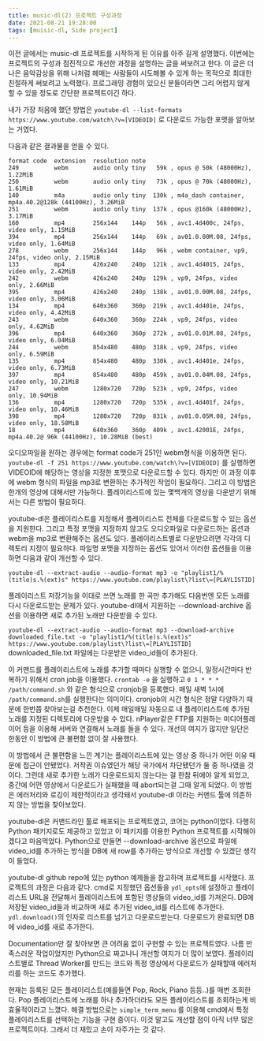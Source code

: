 ```yaml
---
title: music-dl(2) 프로젝트 구성과정
date: 2021-08-21 19:28:00
tags: [muisic-dl, Side project]
---
```


이전 글에서는 music-dl 프로젝트를 시작하게 된 이유를 아주 길게 설명했다.
이번에는 프로젝트의 구성과 점진적으로 개선한 과정을 설명하는 글을 써보려고 한다.
이 글은 더 나은 음악감상을 위해 나처럼 헤매는 사람들이 시도해볼 수 있게 하는 목적으로 최대한 친절하게 써보려고 노력했다. 프로그래밍 경험이 있으신 분들이라면 그리 어렵지 않게 할 수 있을 정도로 간단한 프로젝트이긴 하다. 

내가 가장 처음에 했던 방법은 `youtube-dl --list-formats https://www.youtube.com/watch\?v=[VIDEOID]` 로 다운로드 가능한 포맷을 알아보는 거였다.

다음과 같은 결과물을 얻을 수 있다.
```
format code  extension  resolution note
249          webm       audio only tiny   59k , opus @ 50k (48000Hz), 1.22MiB
250          webm       audio only tiny   73k , opus @ 70k (48000Hz), 1.61MiB
140          m4a        audio only tiny  130k , m4a_dash container, mp4a.40.2@128k (44100Hz), 3.26MiB
251          webm       audio only tiny  137k , opus @160k (48000Hz), 3.17MiB
160          mp4        256x144    144p   56k , avc1.4d400c, 24fps, video only, 1.15MiB
394          mp4        256x144    144p   69k , av01.0.00M.08, 24fps, video only, 1.64MiB
278          webm       256x144    144p   96k , webm container, vp9, 24fps, video only, 2.15MiB
133          mp4        426x240    240p  121k , avc1.4d4015, 24fps, video only, 2.42MiB
242          webm       426x240    240p  129k , vp9, 24fps, video only, 2.66MiB
395          mp4        426x240    240p  138k , av01.0.00M.08, 24fps, video only, 3.06MiB
134          mp4        640x360    360p  219k , avc1.4d401e, 24fps, video only, 4.42MiB
243          webm       640x360    360p  224k , vp9, 24fps, video only, 4.62MiB
396          mp4        640x360    360p  272k , av01.0.01M.08, 24fps, video only, 6.04MiB
244          webm       854x480    480p  318k , vp9, 24fps, video only, 6.59MiB
135          mp4        854x480    480p  330k , avc1.4d401e, 24fps, video only, 6.73MiB
397          mp4        854x480    480p  459k , av01.0.04M.08, 24fps, video only, 10.21MiB
247          webm       1280x720   720p  523k , vp9, 24fps, video only, 10.94MiB
136          mp4        1280x720   720p  535k , avc1.4d401f, 24fps, video only, 10.46MiB
398          mp4        1280x720   720p  831k , av01.0.05M.08, 24fps, video only, 18.58MiB
18           mp4        640x360    360p  409k , avc1.42001E, 24fps, mp4a.40.2@ 96k (44100Hz), 10.28MiB (best)
```

오디오파일을 원하는 경우에는 format code가 251인 webm형식을 이용하면 된다.
`youtube-dl -f 251 https://www.youtube.com/watch\?v=[VIDEOID]` 를 실행하면 VIDEOID에 해당하는 영상을 지정한 포맷으로 다운로드할 수 있다.
하지만 이 과정 이후에 webm 형식의 파일을 mp3로 변환하는 추가적인 작업이 필요하다.
그리고 이 방법은 한개의 영상에 대해서만 가능하다. 플레이리스트에 있는 몇백개의 영상을 다운받기 위해서는 다른 방법이 필요하다.

youtube-dl은 플레이리스트를 지정해서 플레이리스트 전체를 다운로드할 수 있는 옵션을 지원한다.
그리고 특정 포맷을 지정하지 않고도 오디오파일로 다운로드하는 옵션과 webm을 mp3로 변환해주는 옵션도 있다.
플레이리스트별로 다운받으려면 각각의 디렉토리 지정이 필요하다. 파일명 포맷을 지정하는 옵션도 있어서 이러한 옵션들을 이용하면 다음과 같이 개선할 수 있다.

`youtube-dl --extract-audio --audio-format mp3 -o "playlist1/%(title)s.%(ext)s" https://www.youtube.com/playlist\?list\=[PLAYLISTID]`

플레이리스트 저장기능을 이대로 쓰면 노래를 한 곡만 추가해도 다음번엔 모든 노래를 다시 다운로드받는 문제가 있다.
youtube-dl에서 지원하는 --download-archive 옵션을 이용하면 새로 추가된 노래만 다운받을 수 있다.

`youtube-dl --extract-audio --audio-format mp3 --download-archive downloaded_file.txt -o "playlist1/%(title)s.%(ext)s" https://www.youtube.com/playlist\?list\=[PLAYLISTID]`
downloaded_file.txt 파일에는 다운받은 video_id들이 추가된다.

이 커맨드를 플레이리스트에 노래를 추가할 때마다 실행할 수 없으니, 일정시간마다 반복하기 위해서 cron job을 이용했다.
`crontab -e` 을 실행하고 `0 1 * * * /path/command.sh` 와 같은 형식으로 cronjob을 등록했다.
매일 새벽 1시에 `/path/command.sh`를 실행한다는 의미이다. cronjob의 시간 형식은 정말 다양하기 때문에 한번쯤 찾아보는걸 추천한다.
이제 매일매일 자동으로 내 플레이리스트에 추가된 노래를 지정된 디렉토리에 다운받을 수 있다. nPlayer같은 FTP를 지원하는 미디어플레이어 등을 이용해 서버와 연결해서 노래를 들을 수 있다. 개선의 여지가 많지만 일단은 한동안 이 방법에 큰 불편함 없이 잘 사용했다.

이 방법에서 큰 불편함을 느낀 계기는 플레이리스트에 있는 영상 중 하나가 어떤 이유 때문에 접근이 안됐었다. 저작권 이슈였던가 해당 국가에서 차단됐던가 둘 중 하나였을 것이다. 그런데 새로 추가한 노래가 다운로드되지 않는다는 걸 한참 뒤에야 알게 되었고, 중간에 어떤 영상에서 다운로드가 실패했을 때 abort되는걸 그때 알게 되었다.
이 방법은 에러처리와 로깅이 제한적이라고 생각돼서 youtube-dl 이라는 커맨드 툴에 의존하지 않는 방법을 찾아보았다.

youtube-dl은 커맨드라인 툴로 배포되는 프로젝트였고, 코어는 python이었다. 다행히 Python 패키지로도 제공하고 있었고 이 패키지를 이용한 Python 프로젝트를 시작해야겠다고 마음먹었다. Python으로 만들면 --download-archive 옵션으로 파일에 video_id를 추가하는 방식을 DB에 새 row를 추가하는 방식으로 개선할 수 있겠단 생각이 들었다.

youtube-dl github repo에 있는 python 예제들을 참고하며 프로젝트를 시작했다. 프로젝트의 과정은 다음과 같다.
cmd로 지정했던 옵션들을 `ydl_opts`에 설정하고 플레이리스트 URL을 전달해서 플레이리스트에 포함된 영상들의 video_id를 가져온다.
DB에 저장된 video_id들과 비교하며 새로 추가된 video_id를 리스트에 추가한다.
`ydl.download()`의 인자로 리스트를 넘기고 다운로드받는다.
다운로드가 완료되면 DB에 video_id를 새로 추가한다.

Documentation만 잘 찾아보면 큰 어려움 없이 구현할 수 있는 프로젝트였다. 나름 만족스러운 작업이었지만 Python으로 짜고나니 개선할 여지가 더 많이 보였다. 
플레이리스트별로 Thread Worker를 만드는 코드와 특정 영상에서 다운로드가 실패할때 에러처리를 하는 코드도 추가했다.

현재는 등록된 모든 플레이리스트(예를들면 Pop, Rock, Piano 등등..)를 매번 조회한다. Pop 플레이리스트에 노래를 하나 추가하더라도 모든 플레이리스트를 조회하는게 비효율적이라고 느꼈다. 해결 방법으로는 `simple_term_menu` 를 이용해 cmd에서 특정 플레이리스트를 선택하는 기능을 구현 중이다.
이것 말고도 개선할 점이 아직 너무 많은 프로젝트이다. 그래서 더 재밌고 손이 자주가는 것 같다.
